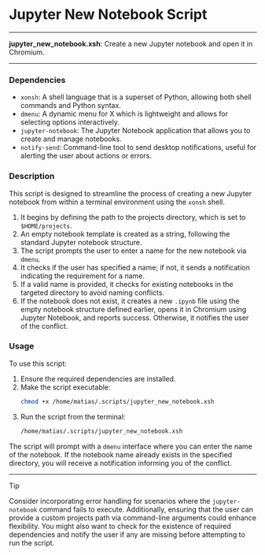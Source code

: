 # Jupyter New Notebook Script

---

**jupyter_new_notebook.xsh**: Create a new Jupyter notebook and open it in Chromium.

---

### Dependencies

- `xonsh`: A shell language that is a superset of Python, allowing both shell commands and Python syntax.
- `dmenu`: A dynamic menu for X which is lightweight and allows for selecting options interactively.
- `jupyter-notebook`: The Jupyter Notebook application that allows you to create and manage notebooks.
- `notify-send`: Command-line tool to send desktop notifications, useful for alerting the user about actions or errors.

### Description

This script is designed to streamline the process of creating a new Jupyter notebook from within a terminal environment using the `xonsh` shell. 

1. It begins by defining the path to the projects directory, which is set to `$HOME/projects`.
2. An empty notebook template is created as a string, following the standard Jupyter notebook structure.
3. The script prompts the user to enter a name for the new notebook via `dmenu`. 
4. It checks if the user has specified a name; if not, it sends a notification indicating the requirement for a name.
5. If a valid name is provided, it checks for existing notebooks in the targeted directory to avoid naming conflicts.
6. If the notebook does not exist, it creates a new `.ipynb` file using the empty notebook structure defined earlier, opens it in Chromium using Jupyter Notebook, and reports success. Otherwise, it notifies the user of the conflict.

### Usage

To use this script:

1. Ensure the required dependencies are installed.
2. Make the script executable:
   ```bash
   chmod +x /home/matias/.scripts/jupyter_new_notebook.xsh
   ```
3. Run the script from the terminal:
   ```bash
   /home/matias/.scripts/jupyter_new_notebook.xsh
   ```

The script will prompt with a `dmenu` interface where you can enter the name of the notebook. If the notebook name already exists in the specified directory, you will receive a notification informing you of the conflict.

---

> [!TIP]  
> Consider incorporating error handling for scenarios where the `jupyter-notebook` command fails to execute. Additionally, ensuring that the user can provide a custom projects path via command-line arguments could enhance flexibility. You might also want to check for the existence of required dependencies and notify the user if any are missing before attempting to run the script.